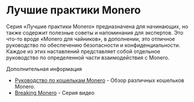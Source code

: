 # Лучшие практики Monero

Серия «Лучшие практики Monero» предназначена для начинающих, но также содержит полезные советы и напоминания для экспертов. Это что-то вроде «Monero для чайников», в дополнении, это отличное руководство по обеспечению безопасности и конфиденциальности. Каждое из этих наставлений представляет собой отдельное руководство по определенной части взаимодействия с Monero.

Дополнительная информация

- [Руководство по кошелькам Monero](https://www.monerooutreach.org/кошелька-monero.html) - Обзор различных кошельков Monero.
- [Breaking Monero](https://www.monerooutreach.org/breaking-monero/) - Серия видео
